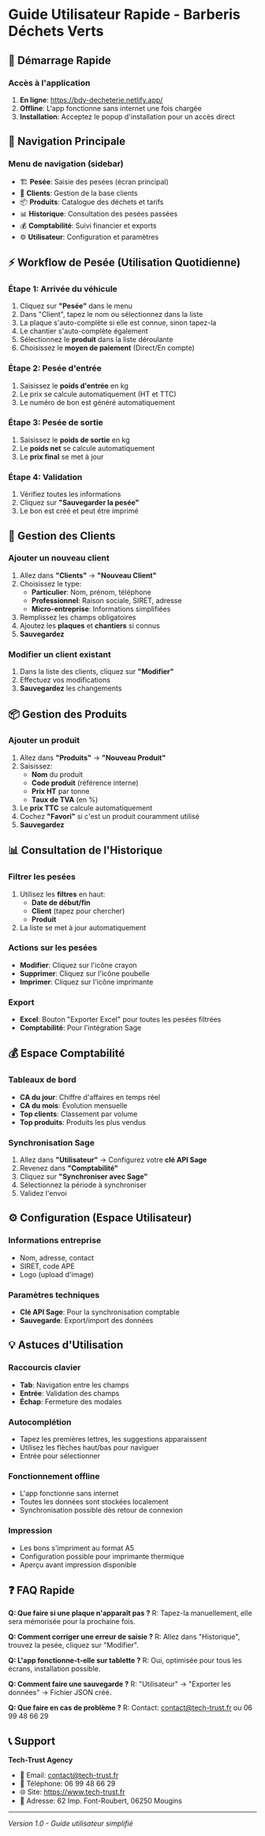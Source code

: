 # Guide Utilisateur Rapide - Barberis Déchets Verts

## 🚀 Démarrage Rapide

### Accès à l'application
1. **En ligne**: https://bdv-decheterie.netlify.app/
2. **Offline**: L'app fonctionne sans internet une fois chargée
3. **Installation**: Acceptez le popup d'installation pour un accès direct

## 📱 Navigation Principale

### Menu de navigation (sidebar)
- 🏗️ **Pesée**: Saisie des pesées (écran principal)
- 👥 **Clients**: Gestion de la base clients
- 📦 **Produits**: Catalogue des déchets et tarifs
- 📊 **Historique**: Consultation des pesées passées
- 💰 **Comptabilité**: Suivi financier et exports
- ⚙️ **Utilisateur**: Configuration et paramètres

## ⚡ Workflow de Pesée (Utilisation Quotidienne)

### Étape 1: Arrivée du véhicule
1. Cliquez sur **"Pesée"** dans le menu
2. Dans "Client", tapez le nom ou sélectionnez dans la liste
3. La plaque s'auto-complète si elle est connue, sinon tapez-la
4. Le chantier s'auto-complète également
5. Sélectionnez le **produit** dans la liste déroulante
6. Choisissez le **moyen de paiement** (Direct/En compte)

### Étape 2: Pesée d'entrée
1. Saisissez le **poids d'entrée** en kg
2. Le prix se calcule automatiquement (HT et TTC)
3. Le numéro de bon est généré automatiquement

### Étape 3: Pesée de sortie
1. Saisissez le **poids de sortie** en kg
2. Le **poids net** se calcule automatiquement
3. Le **prix final** se met à jour

### Étape 4: Validation
1. Vérifiez toutes les informations
2. Cliquez sur **"Sauvegarder la pesée"**
3. Le bon est créé et peut être imprimé

## 👥 Gestion des Clients

### Ajouter un nouveau client
1. Allez dans **"Clients"** → **"Nouveau Client"**
2. Choisissez le type:
   - **Particulier**: Nom, prénom, téléphone
   - **Professionnel**: Raison sociale, SIRET, adresse
   - **Micro-entreprise**: Informations simplifiées
3. Remplissez les champs obligatoires
4. Ajoutez les **plaques** et **chantiers** si connus
5. **Sauvegardez**

### Modifier un client existant
1. Dans la liste des clients, cliquez sur **"Modifier"**
2. Effectuez vos modifications
3. **Sauvegardez** les changements

## 📦 Gestion des Produits

### Ajouter un produit
1. Allez dans **"Produits"** → **"Nouveau Produit"**
2. Saisissez:
   - **Nom** du produit
   - **Code produit** (référence interne)
   - **Prix HT** par tonne
   - **Taux de TVA** (en %)
3. Le **prix TTC** se calcule automatiquement
4. Cochez **"Favori"** si c'est un produit couramment utilisé
5. **Sauvegardez**

## 📊 Consultation de l'Historique

### Filtrer les pesées
1. Utilisez les **filtres** en haut:
   - **Date de début/fin**
   - **Client** (tapez pour chercher)
   - **Produit**
2. La liste se met à jour automatiquement

### Actions sur les pesées
- **Modifier**: Cliquez sur l'icône crayon
- **Supprimer**: Cliquez sur l'icône poubelle
- **Imprimer**: Cliquez sur l'icône imprimante

### Export
- **Excel**: Bouton "Exporter Excel" pour toutes les pesées filtrées
- **Comptabilité**: Pour l'intégration Sage

## 💰 Espace Comptabilité

### Tableaux de bord
- **CA du jour**: Chiffre d'affaires en temps réel
- **CA du mois**: Évolution mensuelle
- **Top clients**: Classement par volume
- **Top produits**: Produits les plus vendus

### Synchronisation Sage
1. Allez dans **"Utilisateur"** → Configurez votre **clé API Sage**
2. Revenez dans **"Comptabilité"**
3. Cliquez sur **"Synchroniser avec Sage"**
4. Sélectionnez la période à synchroniser
5. Validez l'envoi

## ⚙️ Configuration (Espace Utilisateur)

### Informations entreprise
- Nom, adresse, contact
- SIRET, code APE
- Logo (upload d'image)

### Paramètres techniques
- **Clé API Sage**: Pour la synchronisation comptable
- **Sauvegarde**: Export/import des données

## 💡 Astuces d'Utilisation

### Raccourcis clavier
- **Tab**: Navigation entre les champs
- **Entrée**: Validation des champs
- **Échap**: Fermeture des modales

### Autocomplétion
- Tapez les premières lettres, les suggestions apparaissent
- Utilisez les flèches haut/bas pour naviguer
- Entrée pour sélectionner

### Fonctionnement offline
- L'app fonctionne sans internet
- Toutes les données sont stockées localement
- Synchronisation possible dès retour de connexion

### Impression
- Les bons s'impriment au format A5
- Configuration possible pour imprimante thermique
- Aperçu avant impression disponible

## ❓ FAQ Rapide

**Q: Que faire si une plaque n'apparaît pas ?**
R: Tapez-la manuellement, elle sera mémorisée pour la prochaine fois.

**Q: Comment corriger une erreur de saisie ?**
R: Allez dans "Historique", trouvez la pesée, cliquez sur "Modifier".

**Q: L'app fonctionne-t-elle sur tablette ?**
R: Oui, optimisée pour tous les écrans, installation possible.

**Q: Comment faire une sauvegarde ?**
R: "Utilisateur" → "Exporter les données" → Fichier JSON créé.

**Q: Que faire en cas de problème ?**
R: Contact: contact@tech-trust.fr ou 06 99 48 66 29

## 📞 Support

**Tech-Trust Agency**
- 📧 Email: contact@tech-trust.fr
- 📱 Téléphone: 06 99 48 66 29
- 🌐 Site: https://www.tech-trust.fr
- 📍 Adresse: 62 Imp. Font-Roubert, 06250 Mougins

---

*Version 1.0 - Guide utilisateur simplifié*